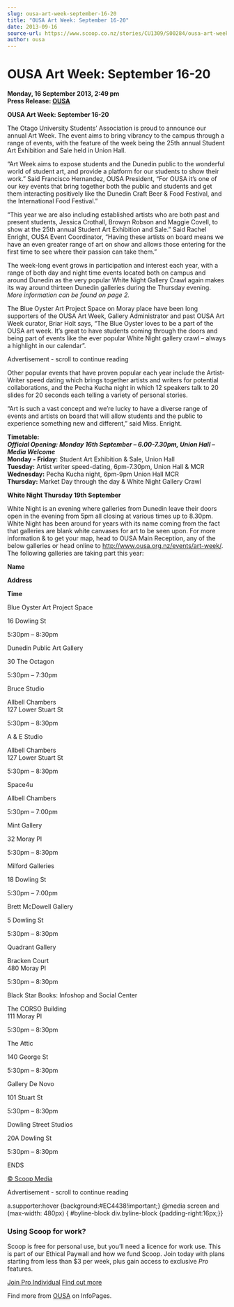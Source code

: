 ```yaml
---
slug: ousa-art-week-september-16-20
title: "OUSA Art Week: September 16-20"
date: 2013-09-16
source-url: https://www.scoop.co.nz/stories/CU1309/S00284/ousa-art-week-september-16-20.htm
author: ousa
---
```

OUSA Art Week: September 16-20
==============================

**Monday, 16 September 2013, 2:49 pm**  
**Press Release: [OUSA](https://info.scoop.co.nz/OUSA)**

**OUSA Art Week: September 16-20**

The Otago University Students’ Association is proud to announce our annual Art Week. The event aims to bring vibrancy to the campus through a range of events, with the feature of the week being the 25th annual Student Art Exhibition and Sale held in Union Hall.

“Art Week aims to expose students and the Dunedin public to the wonderful world of student art, and provide a platform for our students to show their work.” Said Francisco Hernandez, OUSA President, “For OUSA it’s one of our key events that bring together both the public and students and get them interacting positively like the Dunedin Craft Beer & Food Festival, and the International Food Festival.”

“This year we are also including established artists who are both past and present students, Jessica Crothall, Browyn Robson and Maggie Covell, to show at the 25th annual Student Art Exhibition and Sale.” Said Rachel Enright, OUSA Event Coordinator, “Having these artists on board means we have an even greater range of art on show and allows those entering for the first time to see where their passion can take them.”

The week-long event grows in participation and interest each year, with a range of both day and night time events located both on campus and around Dunedin as the very popular White Night Gallery Crawl again makes its way around thirteen Dunedin galleries during the Thursday evening. _More information can be found on page 2._

The Blue Oyster Art Project Space on Moray place have been long supporters of the OUSA Art Week, Gallery Administrator and past OUSA Art Week curator, Briar Holt says, “The Blue Oyster loves to be a part of the OUSA art week. It’s great to have students coming through the doors and being part of events like the ever popular White Night gallery crawl – always a highlight in our calendar”.

Advertisement - scroll to continue reading





Other popular events that have proven popular each year include the Artist-Writer speed dating which brings together artists and writers for potential collaborations, and the Pecha Kucha night in which 12 speakers talk to 20 slides for 20 seconds each telling a variety of personal stories.

“Art is such a vast concept and we’re lucky to have a diverse range of events and artists on board that will allow students and the public to experience something new and different,” said Miss. Enright.

**Timetable:**  
**_Official Opening: Monday 16th September – 6.00-7.30pm, Union Hall – Media Welcome_**  
**Monday - Friday:** Student Art Exhibition & Sale, Union Hall  
**Tuesday:** Artist writer speed-dating, 6pm-7.30pm, Union Hall & MCR  
**Wednesday:** Pecha Kucha night, 6pm-9pm Union Hall MCR  
**Thursday:** Market Day through the day & White Night Gallery Crawl

**White Night Thursday 19th September**

White Night is an evening where galleries from Dunedin leave their doors open in the evening from 5pm all closing at various times up to 8.30pm. White Night has been around for years with its name coming from the fact that galleries are blank white canvases for art to be seen upon. For more information & to get your map, head to OUSA Main Reception, any of the below galleries or head online to http://www.ousa.org.nz/events/art-week/. The following galleries are taking part this year:

**Name**

**Address**

**Time**

Blue Oyster Art Project Space

16 Dowling St

5:30pm – 8:30pm

Dunedin Public Art Gallery

30 The Octagon

5:30pm – 7:30pm

Bruce Studio

Allbell Chambers  
127 Lower Stuart St

5:30pm – 8:30pm

A & E Studio

Allbell Chambers  
127 Lower Stuart St

5:30pm – 8:30pm

Space4u

Allbell Chambers  

5:30pm – 7:00pm

Mint Gallery

32 Moray Pl

5:30pm – 8:30pm

Milford Galleries

18 Dowling St

5:30pm – 7:00pm

Brett McDowell Gallery

5 Dowling St

5:30pm – 8:30pm

Quadrant Gallery

Bracken Court  
480 Moray Pl

5:30pm – 8:30pm

Black Star Books: Infoshop and Social Center

The CORSO Building  
111 Moray Pl

5:30pm – 8:30pm

The Attic

140 George St

5:30pm – 8:30pm

Gallery De Novo

101 Stuart St

5:30pm – 8:30pm

Dowling Street Studios

20A Dowling St

5:30pm – 8:30pm

ENDS

[© Scoop Media](http://www.scoop.co.nz/about/terms.html)  

Advertisement - scroll to continue reading



a.supporter:hover {background:#EC4438!important;} @media screen and (max-width: 480px) { #byline-block div.byline-block {padding-right:16px;}}

### Using Scoop for work?

Scoop is free for personal use, but you’ll need a licence for work use. This is part of our Ethical Paywall and how we fund Scoop. Join today with plans starting from less than $3 per week, plus gain access to exclusive _Pro_ features.  
  
[Join Pro Individual](https://pro.scoop.co.nz/Individual/?from=ProIn24) [Find out more](https://pro.scoop.co.nz/using-scoop-for-work/?from=ProIn24)

Find more from [OUSA](https://info.scoop.co.nz/OUSA) on InfoPages.